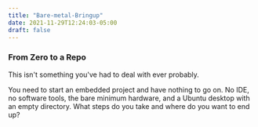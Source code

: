 ```yaml
---
title: "Bare-metal-Bringup"
date: 2021-11-29T12:24:03-05:00
draft: false
---
```


### From Zero to a Repo

This isn't something you've had to deal with ever probably.

You need to start an embedded project and have nothing to go on. No IDE, no software tools, the bare minimum hardware,
and a Ubuntu desktop with an empty directory.
What steps do you take and where do you want to end up?
